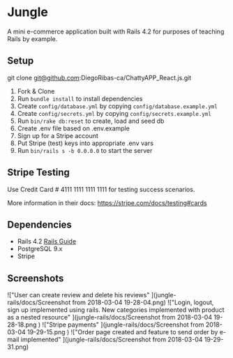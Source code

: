 # Jungle

A mini e-commerce application built with Rails 4.2 for purposes of teaching Rails by example.


## Setup

git clone git@github.com:DiegoRibas-ca/ChattyAPP_React.js.git

1. Fork & Clone
2. Run `bundle install` to install dependencies
3. Create `config/database.yml` by copying `config/database.example.yml`
4. Create `config/secrets.yml` by copying `config/secrets.example.yml`
5. Run `bin/rake db:reset` to create, load and seed db
6. Create .env file based on .env.example
7. Sign up for a Stripe account
8. Put Stripe (test) keys into appropriate .env vars
9. Run `bin/rails s -b 0.0.0.0` to start the server

## Stripe Testing

Use Credit Card # 4111 1111 1111 1111 for testing success scenarios.

More information in their docs: <https://stripe.com/docs/testing#cards>

## Dependencies

* Rails 4.2 [Rails Guide](http://guides.rubyonrails.org/v4.2/)
* PostgreSQL 9.x
* Stripe

## Screenshots

!["User can create review and delete his reviews"  ](jungle-rails/docs/Screenshot from 2018-03-04 19-28-04.png)
!["Login, logout, sign up implemented using rails. New categories implemented with product as a nested resource"  ](jungle-rails/docs/Screenshot from 2018-03-04 19-28-18.png )
!["Stripe payments"  ](jungle-rails/docs/Screenshot from 2018-03-04 19-29-15.png )
!["Order page created and feature to send  order by e-mail implemented"  ](jungle-rails/docs/Screenshot from 2018-03-04 19-29-31.png)



